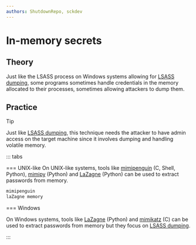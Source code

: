 ```yaml
---
authors: ShutdownRepo, sckdev
---
```


# In-memory secrets

## Theory

Just like the LSASS process on Windows systems allowing for [LSASS dumping](lsass.md), some programs sometimes handle credentials in the memory allocated to their processes, sometimes allowing attackers to dump them.

## Practice

> [!TIP]
> Just like [LSASS dumping](lsass.md), this technique needs the attacker to have admin access on the target machine since it involves dumping and handling volatile memory.

::: tabs

=== UNIX-like
On UNIX-like systems, tools like [mimipenguin](https://github.com/huntergregal/mimipenguin) (C, Shell, Python), [mimipy](https://github.com/n1nj4sec/mimipy) (Python) and [LaZagne](https://github.com/AlessandroZ/LaZagne) (Python) can be used to extract passwords from memory.

```bash
mimipenguin
laZagne memory
```
=== Windows

On Windows systems, tools like [LaZagne](https://github.com/AlessandroZ/LaZagne) (Python) and [mimikatz](https://github.com/gentilkiwi/mimikatz) (C) can be used to extract passwords from memory but they focus on [LSASS dumping](lsass.md).

:::